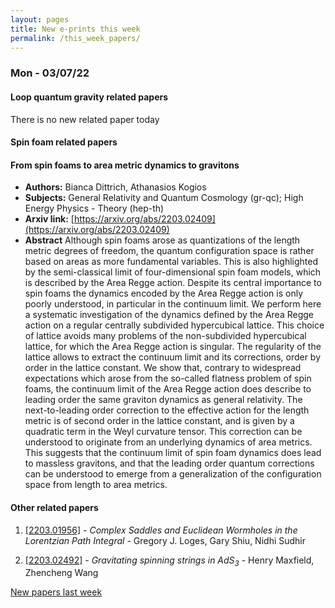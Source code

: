 ```yaml
---
layout: pages
title: New e-prints this week
permalink: /this_week_papers/
---
```




### Mon - 03/07/22

#### Loop quantum gravity related papers

There is no new related paper today 

#### Spin foam related papers

#### **From spin foams to area metric dynamics to gravitons**
 - **Authors:** Bianca Dittrich, Athanasios Kogios
 - **Subjects:** General Relativity and Quantum Cosmology (gr-qc); High Energy Physics - Theory (hep-th)
 - **Arxiv link:** [https://arxiv.org/abs/2203.02409](https://arxiv.org/abs/2203.02409)
 - **Abstract**
 Although spin foams arose as quantizations of the length metric degrees of freedom, the quantum configuration space is rather based on areas as more fundamental variables. This is also highlighted by the semi-classical limit of four-dimensional spin foam models, which is described by the Area Regge action. Despite its central importance to spin foams the dynamics encoded by the Area Regge action is only poorly understood, in particular in the continuum limit. We perform here a systematic investigation of the dynamics defined by the Area Regge action on a regular centrally subdivided hypercubical lattice. This choice of lattice avoids many problems of the non-subdivided hypercubical lattice, for which the Area Regge action is singular. The regularity of the lattice allows to extract the continuum limit and its corrections, order by order in the lattice constant. We show that, contrary to widespread expectations which arose from the so-called flatness problem of spin foams, the continuum limit of the Area Regge action does describe to leading order the same graviton dynamics as general relativity. The next-to-leading order correction to the effective action for the length metric is of second order in the lattice constant, and is given by a quadratic term in the Weyl curvature tensor. This correction can be understood to originate from an underlying dynamics of area metrics. This suggests that the continuum limit of spin foam dynamics does lead to massless gravitons, and that the leading order quantum corrections can be understood to emerge from a generalization of the configuration space from length to area metrics. 



#### Other related papers

1. [[2203.01956]](https://arxiv.org/abs/2203.01956) - *Complex Saddles and Euclidean Wormholes in the Lorentzian Path Integral* - Gregory J. Loges, Gary Shiu, Nidhi Sudhir

1. [[2203.02492]](https://arxiv.org/abs/2203.02492) - *Gravitating spinning strings in AdS$_3$* - Henry Maxfield, Zhencheng Wang






[New papers last week]({{site.url}}/archived/weekly/pre-prints/2022/03/07/archived_weekly_papers.html)